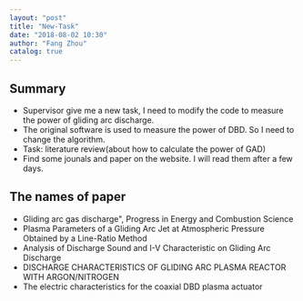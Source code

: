 ```yaml
---
layout: "post"
title: "New-Task"
date: "2018-08-02 10:30"
author: "Fang Zhou"
catalog: true
---
```

## Summary
- Supervisor give me a new task, I need to modify the code to measure the power of gliding arc discharge.
- The original software is used to measure the power of DBD. So I need to change the algorithm.
- Task: literature review(about how to calculate the power of GAD)
- Find some jounals and paper on the website. I will read them after a few days.


## The names of paper
- Gliding arc gas discharge", Progress in Energy and Combustion Science 
- Plasma Parameters of a Gliding Arc Jet at Atmospheric Pressure Obtained by a Line-Ratio Method
- Analysis of Discharge Sound and I-V Characteristic on Gliding Arc Discharge
- DISCHARGE CHARACTERISTICS OF GLIDING ARC PLASMA REACTOR WITH ARGON/NITROGEN
- The electric characteristics for the coaxial DBD plasma actuator
  